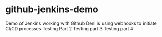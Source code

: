 # github-jenkins-demo
Demo of Jenkins working with Github
Deni is using webhooks to initiate 
CI/CD processes
Testing Part 2
Testing part 3
Testing part 4

